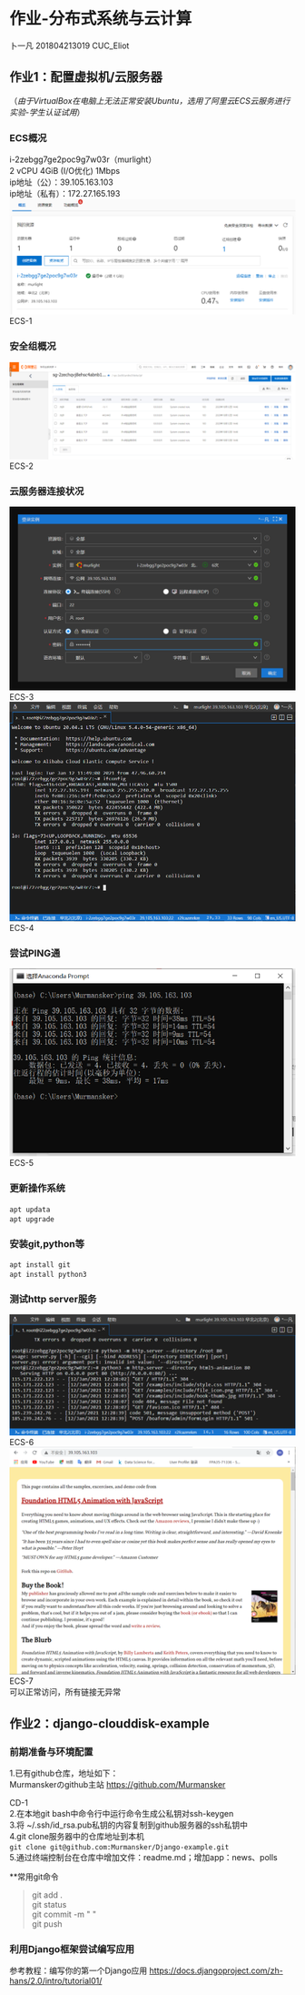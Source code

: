 # 作业-分布式系统与云计算  
   
卜一凡    201804213019        CUC_Eliot
  
## 作业1：配置虚拟机/云服务器
（*由于VirtualBox在电脑上无法正常安装Ubuntu，选用了阿里云ECS云服务进行实验-学生认证试用*）  
  
### ECS概况
i-2zebgg7ge2poc9g7w03r（murlight）  
2 vCPU 4GiB (I/O优化) 1Mbps   
ip地址（公）：39.105.163.103  
ip地址（私有）：172.27.165.193  
![Image text](https://github.com/Murmansker/Django-example/blob/master/image-homework/ECS-1.jpg)  
ECS-1  
  
### 安全组概况
![Image text](https://github.com/Murmansker/Django-example/blob/master/image-homework/ECS-2.jpg)  
ECS-2  
  
### 云服务器连接状况
![Image text](https://github.com/Murmansker/Django-example/blob/master/image-homework/ECS-3.jpg)  
ECS-3  
![Image text](https://github.com/Murmansker/Django-example/blob/master/image-homework/ECS-4.jpg)  
ECS-4  
  
### 尝试PING通
![Image text](https://github.com/Murmansker/Django-example/blob/master/image-homework/ECS-5.jpg)  
ECS-5  
  
### 更新操作系统
`apt updata`  
`apt upgrade`  
  
### 安装git,python等
`apt install git`  
`apt install python3`  

### 测试http server服务  
![Image text](https://github.com/Murmansker/Django-example/blob/master/image-homework/ECS-6.jpg)  
ECS-6  
![Image text](https://github.com/Murmansker/Django-example/blob/master/image-homework/ECS-7.jpg)  
ECS-7  
可以正常访问，所有链接无异常  
  
  
  
  
## 作业2：django-clouddisk-example
  
### 前期准备与环境配置
1.已有github仓库，地址如下：  
Murmanskerのgithub主站 https://github.com/Murmansker 
  
CD-1  
2.在本地git bash中命令行中运行命令生成公私钥对ssh-keygen  
3.将 ~/.ssh/id_rsa.pub私钥的内容复制到github服务器的ssh私钥中  
4.git clone服务器中的仓库地址到本机  
`git clone git@github.com:Murmansker/Django-example.git`  
5.通过终端控制台在仓库中增加文件：readme.md；增加app：news、polls  
  
**常用git命令  
 
>git add .  
>git status  
>git commit -m " "  
>git push    
  
### 利用Django框架尝试编写应用
参考教程：编写你的第一个Django应用
https://docs.djangoproject.com/zh-hans/2.0/intro/tutorial01/
